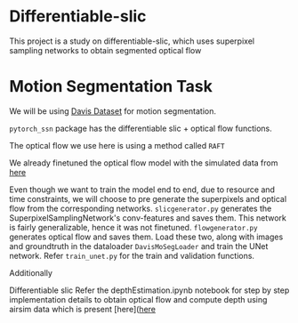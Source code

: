 # Differentiable-slic
This project is a study on differentiable-slic, which uses superpixel sampling networks to obtain segmented optical flow

# Motion Segmentation Task 

We will be using [Davis Dataset](https://graphics.ethz.ch/Downloads/Data/Davis/DAVIS-data.zip) for motion segmentation.

`pytorch_ssn` package has the differentiable slic + optical flow functions. 

The optical flow we use here is using a method called `RAFT`

We already finetuned the optical flow model with the simulated data from [here](https://drive.google.com/drive/folders/16V2-7NOEKJjsb3ChHGXy3AGudNjWGqA-?usp=sharing)

Even though we want to train the model end to end, due to resource and time constraints, we will choose to pre generate the superpixels and optical flow from the corresponding networks. `slicgenerator.py` generates the SuperpixelSamplingNetwork's conv-features and saves them. This network is fairly generalizable, hence it was not finetuned.  `flowgenerator.py` generates optical flow and saves them. Load these two, along with images and groundtruth in the dataloader `DavisMoSegLoader` 
and train the UNet network. Refer `train_unet.py` for the train and validation functions.

Additionally

Differentiable slic
Refer the depthEstimation.ipynb notebook for step by step implementation details to obtain optical flow and compute depth using airsim data which is present [here]([here](https://drive.google.com/drive/folders/16V2-7NOEKJjsb3ChHGXy3AGudNjWGqA-?usp=sharing) 



